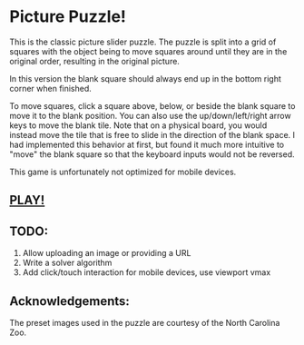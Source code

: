 Picture Puzzle!
============

This is the classic picture slider puzzle.  The puzzle is split into 
a grid of squares with the object being to move squares around until 
they are in the original order, resulting in the original picture.

In this version the blank square should always end up in the bottom 
right corner when finished.

To move squares, click a square above, below, or beside the blank square to 
move it to the blank position.  You can also use the up/down/left/right arrow 
keys to move the blank tile.  Note that on a physical board, you would instead move 
the tile that is free to slide in the direction of the blank space.  I had 
implemented this behavior at first, but found it much more intuitive to "move" the 
blank square so that the keyboard inputs would not be reversed.

This game is unfortunately not optimized for mobile devices. 

[PLAY!](https://jwmickey.github.com/picture-puzzle)
-------

TODO:
-----

1. Allow uploading an image or providing a URL
2. Write a solver algorithm
3. Add click/touch interaction for mobile devices, use viewport vmax

Acknowledgements:
-----------------

The preset images used in the puzzle are courtesy of the North Carolina Zoo. 

